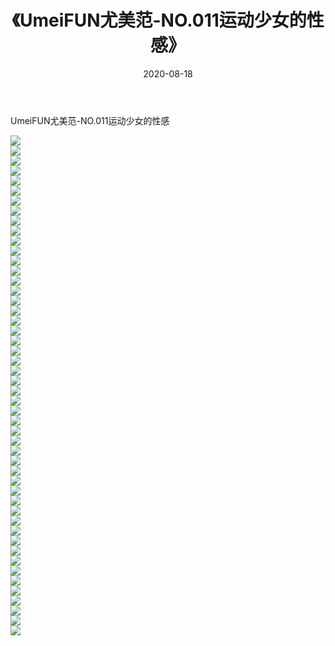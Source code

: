 ﻿---
layout: post
title:  《UmeiFUN尤美范-NO.011运动少女的性感》
date:   2020-08-18
img: http://img.660000.xyz/Sharelink/网络美图/2020/UmeiFUN尤美范-NO.011运动少女的性感/000.jpg
categories: [美女, 清纯, 唯美]
---

UmeiFUN尤美范-NO.011运动少女的性感

  ![](http://img.660000.xyz/Sharelink/网络美图/2020/UmeiFUN尤美范-NO.011运动少女的性感/001.jpg) <br> ![](http://img.660000.xyz/Sharelink/网络美图/2020/UmeiFUN尤美范-NO.011运动少女的性感/002.jpg) <br> ![](http://img.660000.xyz/Sharelink/网络美图/2020/UmeiFUN尤美范-NO.011运动少女的性感/003.jpg) <br> ![](http://img.660000.xyz/Sharelink/网络美图/2020/UmeiFUN尤美范-NO.011运动少女的性感/004.jpg) <br> ![](http://img.660000.xyz/Sharelink/网络美图/2020/UmeiFUN尤美范-NO.011运动少女的性感/005.jpg) <br> ![](http://img.660000.xyz/Sharelink/网络美图/2020/UmeiFUN尤美范-NO.011运动少女的性感/006.jpg) <br> ![](http://img.660000.xyz/Sharelink/网络美图/2020/UmeiFUN尤美范-NO.011运动少女的性感/007.jpg) <br> ![](http://img.660000.xyz/Sharelink/网络美图/2020/UmeiFUN尤美范-NO.011运动少女的性感/008.jpg) <br> ![](http://img.660000.xyz/Sharelink/网络美图/2020/UmeiFUN尤美范-NO.011运动少女的性感/009.jpg) <br> ![](http://img.660000.xyz/Sharelink/网络美图/2020/UmeiFUN尤美范-NO.011运动少女的性感/010.jpg) <br> ![](http://img.660000.xyz/Sharelink/网络美图/2020/UmeiFUN尤美范-NO.011运动少女的性感/011.jpg) <br> ![](http://img.660000.xyz/Sharelink/网络美图/2020/UmeiFUN尤美范-NO.011运动少女的性感/012.jpg) <br> ![](http://img.660000.xyz/Sharelink/网络美图/2020/UmeiFUN尤美范-NO.011运动少女的性感/013.jpg) <br> ![](http://img.660000.xyz/Sharelink/网络美图/2020/UmeiFUN尤美范-NO.011运动少女的性感/014.jpg) <br> ![](http://img.660000.xyz/Sharelink/网络美图/2020/UmeiFUN尤美范-NO.011运动少女的性感/015.jpg) <br> ![](http://img.660000.xyz/Sharelink/网络美图/2020/UmeiFUN尤美范-NO.011运动少女的性感/016.jpg) <br> ![](http://img.660000.xyz/Sharelink/网络美图/2020/UmeiFUN尤美范-NO.011运动少女的性感/017.jpg) <br> ![](http://img.660000.xyz/Sharelink/网络美图/2020/UmeiFUN尤美范-NO.011运动少女的性感/018.jpg) <br> ![](http://img.660000.xyz/Sharelink/网络美图/2020/UmeiFUN尤美范-NO.011运动少女的性感/019.jpg) <br> ![](http://img.660000.xyz/Sharelink/网络美图/2020/UmeiFUN尤美范-NO.011运动少女的性感/020.jpg) <br> ![](http://img.660000.xyz/Sharelink/网络美图/2020/UmeiFUN尤美范-NO.011运动少女的性感/021.jpg) <br> ![](http://img.660000.xyz/Sharelink/网络美图/2020/UmeiFUN尤美范-NO.011运动少女的性感/022.jpg) <br> ![](http://img.660000.xyz/Sharelink/网络美图/2020/UmeiFUN尤美范-NO.011运动少女的性感/023.jpg) <br> ![](http://img.660000.xyz/Sharelink/网络美图/2020/UmeiFUN尤美范-NO.011运动少女的性感/024.jpg) <br> ![](http://img.660000.xyz/Sharelink/网络美图/2020/UmeiFUN尤美范-NO.011运动少女的性感/025.jpg) <br> ![](http://img.660000.xyz/Sharelink/网络美图/2020/UmeiFUN尤美范-NO.011运动少女的性感/026.jpg) <br> ![](http://img.660000.xyz/Sharelink/网络美图/2020/UmeiFUN尤美范-NO.011运动少女的性感/027.jpg) <br> ![](http://img.660000.xyz/Sharelink/网络美图/2020/UmeiFUN尤美范-NO.011运动少女的性感/028.jpg) <br> ![](http://img.660000.xyz/Sharelink/网络美图/2020/UmeiFUN尤美范-NO.011运动少女的性感/029.jpg) <br> ![](http://img.660000.xyz/Sharelink/网络美图/2020/UmeiFUN尤美范-NO.011运动少女的性感/030.jpg) <br> ![](http://img.660000.xyz/Sharelink/网络美图/2020/UmeiFUN尤美范-NO.011运动少女的性感/031.jpg) <br> ![](http://img.660000.xyz/Sharelink/网络美图/2020/UmeiFUN尤美范-NO.011运动少女的性感/032.jpg) <br> ![](http://img.660000.xyz/Sharelink/网络美图/2020/UmeiFUN尤美范-NO.011运动少女的性感/033.jpg) <br> ![](http://img.660000.xyz/Sharelink/网络美图/2020/UmeiFUN尤美范-NO.011运动少女的性感/034.jpg) <br> ![](http://img.660000.xyz/Sharelink/网络美图/2020/UmeiFUN尤美范-NO.011运动少女的性感/035.jpg) <br> ![](http://img.660000.xyz/Sharelink/网络美图/2020/UmeiFUN尤美范-NO.011运动少女的性感/036.jpg) <br> ![](http://img.660000.xyz/Sharelink/网络美图/2020/UmeiFUN尤美范-NO.011运动少女的性感/037.jpg) <br> ![](http://img.660000.xyz/Sharelink/网络美图/2020/UmeiFUN尤美范-NO.011运动少女的性感/038.jpg) <br> ![](http://img.660000.xyz/Sharelink/网络美图/2020/UmeiFUN尤美范-NO.011运动少女的性感/039.jpg) <br> ![](http://img.660000.xyz/Sharelink/网络美图/2020/UmeiFUN尤美范-NO.011运动少女的性感/040.jpg) <br> ![](http://img.660000.xyz/Sharelink/网络美图/2020/UmeiFUN尤美范-NO.011运动少女的性感/041.jpg) <br> ![](http://img.660000.xyz/Sharelink/网络美图/2020/UmeiFUN尤美范-NO.011运动少女的性感/042.jpg) <br> ![](http://img.660000.xyz/Sharelink/网络美图/2020/UmeiFUN尤美范-NO.011运动少女的性感/043.jpg) <br> ![](http://img.660000.xyz/Sharelink/网络美图/2020/UmeiFUN尤美范-NO.011运动少女的性感/044.jpg) <br> ![](http://img.660000.xyz/Sharelink/网络美图/2020/UmeiFUN尤美范-NO.011运动少女的性感/045.jpg) <br> ![](http://img.660000.xyz/Sharelink/网络美图/2020/UmeiFUN尤美范-NO.011运动少女的性感/046.jpg) <br> ![](http://img.660000.xyz/Sharelink/网络美图/2020/UmeiFUN尤美范-NO.011运动少女的性感/047.jpg) <br> ![](http://img.660000.xyz/Sharelink/网络美图/2020/UmeiFUN尤美范-NO.011运动少女的性感/048.jpg) <br> ![](http://img.660000.xyz/Sharelink/网络美图/2020/UmeiFUN尤美范-NO.011运动少女的性感/049.jpg) <br> ![](http://img.660000.xyz/Sharelink/网络美图/2020/UmeiFUN尤美范-NO.011运动少女的性感/050.jpg) <br>